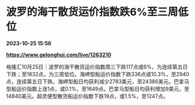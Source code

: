 # 波罗的海干散货运价指数跌6%至三周低位

**2023-10-25 15:56**

**https://www.gelonghui.com/live/1263210**

格隆汇10月25日｜波罗的海干散货运价指数周三下跌117点或6%，为连续第五日下跌；至1832点，为三周低位。海岬型船运价指数下跌336点或10.3%，至2940点，连续第五日下跌。海岬型船日均获利减少2783美元，至24386美元。巴拿马型船运价指数上涨1点，或0.1%，至1649点。巴拿马型船日均获利增加9美元，至14840美元。超灵便型散货船运价指数下跌19点，或1.5%，至1247点。